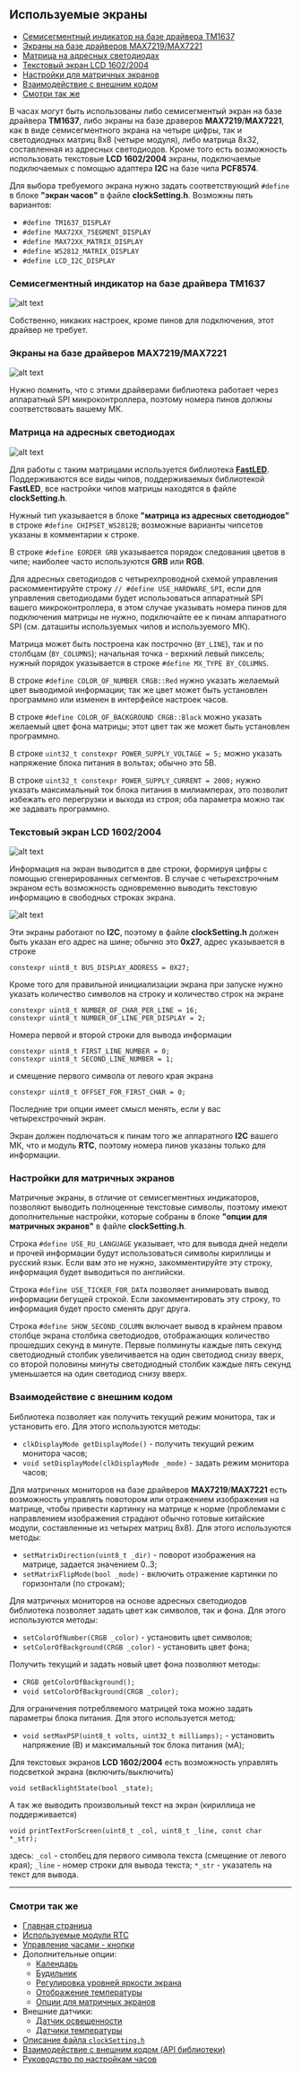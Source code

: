 ## Используемые экраны

- [Семисегментный индикатор на базе драйвера TM1637](#семисегментный-индикатор-на-базе-драйвера-tm1637)
- [Экраны на базе драйверов MAX7219/MAX7221](#экраны-на-базе-драйверов-max7219max7221)
- [Матрица на адресных светодиодах](#матрица-на-адресных-светодиодах)
- [Текстовый экран LCD 1602/2004](#текстовый-экран-lcd-16022004)
- [Настройки для матричных экранов](#настройки-для-матричных-экранов)
- [Взаимодействие с внешним кодом](#взаимодействие-с-внешним-кодом)
- [Смотри так же](#смотри-так-же)

В часах могут быть использованы либо семисегментый экран на базе драйвера **TM1637**, либо экраны на базе драверов **MAX7219**/**MAX7221**, как в виде семисегментного экрана на четыре цифры, так и светодиодных матриц 8х8 (четыре модуля), либо матрица 8х32, составленная из адресных светодиодов. Кроме того есть возможность использовать текстовые **LCD 1602/2004** экраны, подключаемые подключаемых с помощью адаптера **I2C** на базе чипа **PCF8574**.

Для выбора требуемого экрана нужно задать соответствующий `#define` в блоке **"экран часов"** в файле **clockSetting.h**. Возможны пять вариантов:
- `#define TM1637_DISPLAY`
- `#define MAX72XX_7SEGMENT_DISPLAY`
- `#define MAX72XX_MATRIX_DISPLAY`
- `#define WS2812_MATRIX_DISPLAY`
- `#define LCD_I2C_DISPLAY     `

### Семисегментный индикатор на базе драйвера TM1637

![alt text](0005.jpg)

Собственно, никаких настроек, кроме пинов для подключения, этот драйвер не требует.

### Экраны на базе драйверов MAX7219/MAX7221

![alt text](0008.jpg)

Нужно помнить, что с этими драйверами библиотека работает через аппаратный SPI микроконтроллера, поэтому номера пинов должны соответствовать вашему МК.

### Матрица на адресных светодиодах

![alt text](0009.jpg)

Для работы с таким матрицами используется библиотека [**FastLED**](https://github.com/FastLED/FastLED). Поддерживаются все виды чипов, поддерживаемых библиотекой **FastLED**, все настройки чипов матрицы находятся в файле **clockSetting.h**.

Нужный тип указывается в блоке **"матрица из адресных светодиодов"** в строке `#define CHIPSET_WS2812B`; возможные варианты чипсетов указаны в комментарии к строке.

В строке `#define EORDER GRB` указывается порядок следования цветов в чипе; наиболее часто используются **GRB** или **RGB**.

Для адресных светодиодов с четырехпроводной схемой управления раскомментируйте строку `// #define USE_HARDWARE_SPI`, если для управления светодиодами будет использоваться аппаратный SPI вашего микроконтроллера, в этом случае указывать номера пинов для подключения матрицы не нужно, подключайте ее к пинам аппаратного SPI (см. даташиты используемых чипов и используемого МК).

Матрица может быть построена как построчно (`BY_LINE`), так и по столбцам (`BY_COLUMNS`); начальная точка - верхний левый пиксель; нужный порядок указывается в строке `#define MX_TYPE BY_COLUMNS`.

В строке `#define COLOR_OF_NUMBER CRGB::Red` нужно указать желаемый цвет выводимой информации; так же цвет может быть установлен программно или изменен в интерфейсе настроек часов.

В строке `#define COLOR_OF_BACKGROUND CRGB::Black` можно указать желаемый цвет фона матрицы; этот цвет так же может быть установлен программно.

В строке `uint32_t constexpr POWER_SUPPLY_VOLTAGE = 5;` можно указать напряжение блока питания в вольтах; обычно это 5В.

В строке `uint32_t constexpr POWER_SUPPLY_CURRENT = 2000;` нужно указать максимальный ток блока питания в милиамперах, это позволит избежать его перегрузки и выхода из строя; оба параметра можно так же задавать программно.


### Текстовый экран LCD 1602/2004

![alt text](0006.jpg)

Информация на экран выводится в две строки, формируя цифры с помощью сгенерированных сегментов. В случае с четырехстрочным экраном есть возможность одновременно выводить текстовую информацию в свободных строках экрана.

![alt text](0007.jpg)

Эти экраны работают по **I2C**, поэтому в файле **clockSetting.h** должен быть указан его адрес на шине; обычно это **0x27**, адрес указывается в строке 
```
constexpr uint8_t BUS_DISPLAY_ADDRESS = 0X27;
```

Кроме того для правильной инициализации экрана при запуске нужно указать количество символов на строку и количество строк на экране
```
constexpr uint8_t NUMBER_OF_CHAR_PER_LINE = 16;
constexpr uint8_t NUMBER_OF_LINE_PER_DISPLAY = 2;
```

Номера первой и второй строки для вывода информации
```
constexpr uint8_t FIRST_LINE_NUMBER = 0;
constexpr uint8_t SECOND_LINE_NUMBER = 1;
```

и смещение первого символа от левого края экрана
```
constexpr uint8_t OFFSET_FOR_FIRST_CHAR = 0;
```
Последние три опции имеет смысл менять, если у вас четырехстрочный экран.

Экран должен подлючаться к пинам того же аппаратного **I2C** вашего МК, что и модуль **RTC**, поэтому номера пинов указаны только для информации.


### Настройки для матричных экранов

Матричные экраны, в отличие от семисегментных индикаторов, позволяют выводить полноценные текстовые символы, поэтому имеют дополнительные настройки, которые собраны в блоке **"опции для матричных экранов"** в файле **clockSetting.h**.

Строка `#define USE_RU_LANGUAGE` указывает, что для вывода дней недели и прочей информации будут использоваться символы кириллицы и русский язык. Если вам это не нужно, закомментируйте эту строку, информация будет выводиться по английски.

Строка `#define USE_TICKER_FOR_DATA` позволяет анимировать вывод информации бегущей строкой. Если закомментировать эту строку, то информация будет просто сменять друг друга.

Строка `#define SHOW_SECOND_COLUMN` включает вывод в крайнем правом столбце экрана столбика светодиодов, отображающих количество прошедших секунд в минуте. Первые полминуты каждые пять секунд светодиодный столбик увеличивается на один светодиод снизу вверх, со второй половины минуты светодиодный столбик каждые пять секунд уменьшается на один светодиод снизу вверх.

### Взаимодействие с внешним кодом

Библиотека позволяет как получить текущий режим монитора, так и установить его. Для этого используются методы:
- `clkDisplayMode getDisplayMode()` - получить текущий режим монитора часов;
- `void setDisplayMode(clkDisplayMode _mode)` - задать режим монитора часов;

Для матричных мониторов на базе драйверов **MAX7219**/**MAX7221** есть возможность управлять повотором или отражением изображения на матрице, чтобы привести картинку на матрице к норме (проблемами с направлением изображения страдают обычно готовые китайские модули, составленные из четырех матриц 8х8). Для этого используются методы:
- `setMatrixDirection(uint8_t _dir)` - поворот изображения на матрице, задается значением 0..3;
- `setMatrixFlipMode(bool _mode)` - включить отражение картинки по горизонтали (по строкам);

Для матричных мониторов на основе адресных светодиодов библиотека позволяет задать цвет как символов, так и фона. Для этого используются методы:
- `setColorOfNumber(CRGB _color)` - установить цвет символов;
- `setColorOfBackground(CRGB _color)` - установить цвет фона;

Получить текущий и задать новый цвет фона позволяют методы:
- `CRGB getColorOfBackground();`
- `void setColorOfBackground(CRGB _color);`

Для ограничения потребляемого матрицей тока можно задать параметры блока питания. Для этого используется метод:
- `void setMaxPSP(uint8_t volts, uint32_t milliamps);` - установить напряжение (В) и максимальный ток блока питания (мА);

Для текстовых экранов **LCD 1602/2004** есть возможность управлять подсветкой экрана (включить/выключить)
```
void setBacklightState(bool _state);
```
А так же выводить произвольный текст на экран (кириллица не поддерживается)
```
void printTextForScreen(uint8_t _col, uint8_t _line, const char *_str);
```
здесь: `_col` - столбец для первого символа текста (смещение от левого края); `_line` - номер строки для вывода текста; `*_str` - указатель на текст для вывода.

<hr>

### Смотри так же
- [Главная страница](../readme.md)
- [Используемые модули RTC](rtc.md)
- [Управление часами - кнопки](buttons.md)
- Дополнительные опции:
  - [Календарь](calendar.md)
  - [Будильник](alarm.md)
  - [Регулировка уровней яркости экрана](br_adjust.md)
  - [Отображение температуры](show_temp.md)
  - [Опции для матричных экранов](matrix.md)
- Внешние датчики:
  - [Датчик освещенности](light_sensor.md)
  - [Датчики температуры](temp_sensors.md)
- [Описание файла `clockSetting.h`](clock_setting.md)
- [Взаимодействие с внешним кодом (API библиотеки)](api.md)
- [Руководство по настройкам часов](setting.md)
